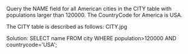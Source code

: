 Query the NAME field for all American cities in the CITY table with populations larger than 120000. The CountryCode for America is USA.

The CITY table is described as follows:
CITY.jpg

Solution: SELECT name FROM city WHERE population>120000 AND countrycode='USA';
